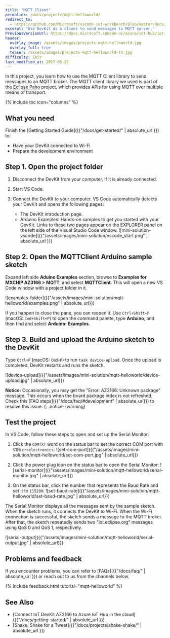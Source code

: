 ```yaml
---
title: "MQTT Client"
permalink: /docs/projects/mqtt-helloworld/
redirect_to:
  - https://github.com/Microsoft/vscode-iot-workbench/blob/master/docs/iot-devkit/devkit-mqtt-client.md
excerpt: "Use DevKit as a client to send messages to MQTT server."
PreviousVersionUrl: https://docs.microsoft.com/en-us/azure/iot-hub/iot-hub-arduino-iot-devkit-az3166-mqtt-helloworld
header:
  overlay_image: /assets/images/projects-mqtt-helloworld.jpg
  overlay_full: true
  teaser: /assets/images/projects-mqtt-helloworld-th.jpg
difficulty: EASY
last_modified_at: 2017-06-28
---
```


In this project, you learn how to use the MQTT Client library to send messages to an MQTT broker.
The MQTT client library we used is part of the [Eclipse Paho](http://www.eclipse.org/paho/) project, which provides APIs for using MQTT over multiple means of transport.

{% include toc icon="columns" %}

## What you need

Finish the [Getting Started Guide]({{"/docs/get-started/" | absolute_url }}) to:

* Have your DevKit connected to Wi-Fi
* Prepare the development environment

## Step 1. Open the project folder

1. Disconnect the DevKit from your computer, if it is already connected.

2. Start VS Code.

3. Connect the DevKit to your computer.
    VS Code automatically detects your DevKit and opens the following pages:
    * The DevKit introduction page.
    * Arduino Examples: Hands-on samples to get you started with your DevKit.
      Links to these two pages appear on the EXPLORER panel on the left side of the Visual Studio Code window.
      ![mini-solution-vscode]({{"/assets/images/mini-solution/vscode_start.png" | absolute_url }})

## Step 2. Open the MQTTClient Arduino sample sketch

Expand left side **Aduino Examples** section, browse to **Examples for MXCHIP AZ3166 > MQTT**, and select **MQTTClient**. This will open a new VS Code window with a project folder in it.

![examples-folder]({{"/assets/images/mini-solution/mqtt-helloworld/examples.png" | absolute_url}})

If you happen to close the pane, you can reopen it. Use `Ctrl+Shift+P` (macOS: `Cmd+Shift+P`) to open the command palette, type **Arduino**, and then find and select **Arduino: Examples**.

## Step 3. Build and upload the Arduino sketch to the DevKit

Type `Ctrl+P` (macOS: `Cmd+P`) to run `task device-upload`. Once the upload is completed, DevKit restarts and runs the sketch.

![device-upload]({{"/assets/images/mini-solution/mqtt-helloworld/device-upload.jpg" | absolute_url}})

**Notice:** Occasionally, you may get the "Error: AZ3166: Unknown package" message. This occurs when the board package index is not refreshed. Check this [FAQ steps]({{"/docs/faq/#development" | absolute_url}}) to resolve this issue.
{: .notice--warning}

## Test the project

In VS Code, follow these steps to open and set up the Serial Monitor:

1. Click the `COM[X]` word on the status bar to set the correct COM port with `STMicroelectronics`:
  ![set-com-port]({{"/assets/images/mini-solution/mqtt-helloworld/set-com-port.jpg" | absolute_url}})

2. Click the power plug icon on the status bar to open the Serial Monitor:
  ![serial-monitor]({{"/assets/images/mini-solution/mqtt-helloworld/serial-monitor.jpg" | absolute_url}})
  
3. On the status bar, click the number that represents the Baud Rate and set it to `115200`:
  ![set-baud-rate]({{"/assets/images/mini-solution/mqtt-helloworld/set-baud-rate.jpg" | absolute_url}})

The Serial Monitor displays all the messages sent by the sample sketch. When the sketch runs, it connects the DevKit to Wi-Fi. When the Wi-Fi connection is successful, the sketch sends a message to the MQTT broker. After that, the sketch repeatedly sends two "iot.eclipse.org" messages using QoS 0 and QoS 1, respectively.

![serial-output]({{"/assets/images/mini-solution/mqtt-helloworld/serial-output.jpg" | absolute_url}})

## Problems and feedback

If you encounter problems, you can refer to [FAQs]({{"/docs/faq/" | absolute_url }}) or reach out to us from the channels below.

{% include feedback.html tutorial="mqtt-helloworld" %}

## See Also

* [Connect IoT DevKit AZ3166 to Azure IoT Hub in the cloud]({{"/docs/getting-started/" | absolute_url }})
* [Shake, Shake for a Tweet]({{"/docs/projects/shake-shake/" | absolute_url }})
